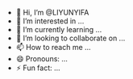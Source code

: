 - 👋 Hi, I’m @LIYUNYIFA
- 👀 I’m interested in ...
- 🌱 I’m currently learning ...
- 💞️ I’m looking to collaborate on ...
- 📫 How to reach me ...
- 😄 Pronouns: ...
- ⚡ Fun fact: ...

<!---
LIYUNYIFA/LIYUNYIFA is a ✨ special ✨ repository because its `README.md` (this file) appears on your GitHub profile.
You can click the Preview link to take a look at your changes.
--->

